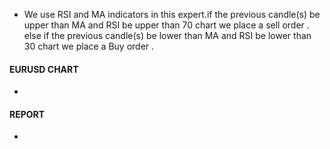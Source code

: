 - We use RSI and MA indicators in this expert.if the previous candle(s) be upper than MA and RSI be upper than 70 chart we place a sell order . else if the previous candle(s) be lower than MA and RSI be lower than 30 chart we place a Buy order .

#### EURUSD CHART
- [](image/EURUSDchart.png)


#### REPORT
- [](image/REPORT.png)